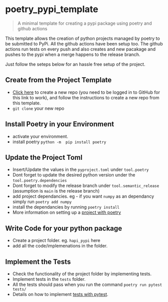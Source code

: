 # poetry_pypi_template

> A minimal template for creating a pypi package using poetry and github actions

This template allows the creation of python projects managed by poetry to be submitted to PyPi. All the github actions have been setup too. The github actions run tests on every push and also creates and new pacakage and pushes to the pypi when a merge happens to the release branch.

Just follow the seteps below for an hassle free setup of the project.

## Create from the Project Template

- [Click here](https://github.com/a-parida12/poetry_pypi_template/generate) to create a new repo (you need to be logged in to GitHub for this link to work), and follow the instructions to create a new repo from this template.
- `git clone` your new repo

## Install Poetry in your Environment

- activate your environment.
- install poetry `python -m  pip install poetry`

## Update the Project Toml

- Insert/Update the values in the `pyproject.toml` under `tool.poetry`
- Dont forget to update the desired python version under the `tool.poetry.dependencies`
- Dont forget to modify the release branch under `tool.semantic_release` (assumption is `main` is the release branch)
- add project dependancies. eg - if you want `numpy` as an dependancy simply run `poetry add numpy`
- install the dependancies by running `poetry install`
- More information on setting up a [project with poetry](https://realpython.com/dependency-management-python-poetry/)

## Write Code for your python package

- Create a project folder. eg. `hapi_pypi` here
- add all the code/implemenations in the folder.

## Implement the Tests

- Check the functionality of the project folder by implementing tests.
- Implement tests in the `tests` folder.
- All the tests should pass when you run the command `poetry run pytest tests/`
- Details on how to implement [tests with pytest](https://realpython.com/pytest-python-testing/).

